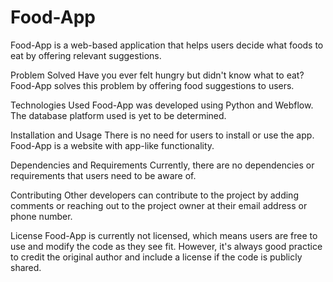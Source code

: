 # Food-App
Food-App is a web-based application that helps users decide what foods to eat by offering relevant suggestions.

Problem Solved
Have you ever felt hungry but didn't know what to eat? Food-App solves this problem by offering food suggestions to users.

Technologies Used
Food-App was developed using Python and Webflow. The database platform used is yet to be determined.

Installation and Usage
There is no need for users to install or use the app. Food-App is a website with app-like functionality.

Dependencies and Requirements
Currently, there are no dependencies or requirements that users need to be aware of.

Contributing
Other developers can contribute to the project by adding comments or reaching out to the project owner at their email address or phone number.

License
Food-App is currently not licensed, which means users are free to use and modify the code as they see fit. However, it's always good practice to credit the original author and include a license if the code is publicly shared.
